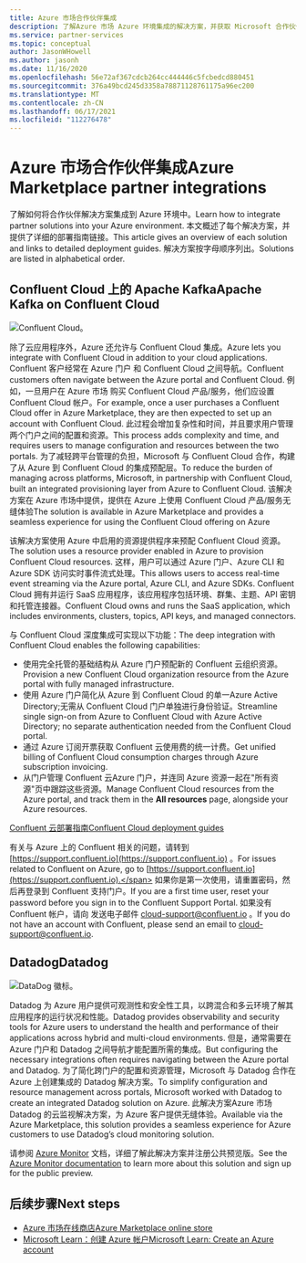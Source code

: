 ```yaml
---
title: Azure 市场合作伙伴集成
description: 了解Azure 市场 Azure 环境集成的解决方案，并获取 Microsoft 合作伙伴的部署指南链接。
ms.service: partner-services
ms.topic: conceptual
author: JasonWHowell
ms.author: jasonh
ms.date: 11/16/2020
ms.openlocfilehash: 56e72af367cdcb264cc444446c5fcbedcd880451
ms.sourcegitcommit: 376a49bcd245d3358a78871128761175a96ec200
ms.translationtype: MT
ms.contentlocale: zh-CN
ms.lasthandoff: 06/17/2021
ms.locfileid: "112276478"
---
```

# <a name="azure-marketplace-partner-integrations"></a><span data-ttu-id="b756e-103">Azure 市场合作伙伴集成</span><span class="sxs-lookup"><span data-stu-id="b756e-103">Azure Marketplace partner integrations</span></span>

<span data-ttu-id="b756e-104">了解如何将合作伙伴解决方案集成到 Azure 环境中。</span><span class="sxs-lookup"><span data-stu-id="b756e-104">Learn how to integrate partner solutions into your Azure environment.</span></span> <span data-ttu-id="b756e-105">本文概述了每个解决方案，并提供了详细的部署指南链接。</span><span class="sxs-lookup"><span data-stu-id="b756e-105">This article gives an overview of each solution and links to detailed deployment guides.</span></span> <span data-ttu-id="b756e-106">解决方案按字母顺序列出。</span><span class="sxs-lookup"><span data-stu-id="b756e-106">Solutions are listed in alphabetical order.</span></span> 

## <a name="apache-kafka-on-confluent-cloud"></a><span data-ttu-id="b756e-107">Confluent Cloud 上的 Apache Kafka</span><span class="sxs-lookup"><span data-stu-id="b756e-107">Apache Kafka on Confluent Cloud</span></span>

![Confluent Cloud。](./media/partners/confluent-cloud.png)

<span data-ttu-id="b756e-109">除了云应用程序外，Azure 还允许与 Confluent Cloud 集成。</span><span class="sxs-lookup"><span data-stu-id="b756e-109">Azure lets you integrate with Confluent Cloud in addition to your cloud applications.</span></span> <span data-ttu-id="b756e-110">Confluent 客户经常在 Azure 门户 和 Confluent Cloud 之间导航。</span><span class="sxs-lookup"><span data-stu-id="b756e-110">Confluent customers often navigate between the Azure portal and Confluent Cloud.</span></span> <span data-ttu-id="b756e-111">例如，一旦用户在 Azure 市场 购买 Confluent Cloud 产品/服务，他们应设置 Confluent Cloud 帐户。</span><span class="sxs-lookup"><span data-stu-id="b756e-111">For example, once a user purchases a Confluent Cloud offer in Azure Marketplace, they are then expected to set up an account with Confluent Cloud.</span></span> <span data-ttu-id="b756e-112">此过程会增加复杂性和时间，并且要求用户管理两个门户之间的配置和资源。</span><span class="sxs-lookup"><span data-stu-id="b756e-112">This process adds complexity and time, and requires users to manage configuration and resources between the two portals.</span></span> <span data-ttu-id="b756e-113">为了减轻跨平台管理的负担，Microsoft 与 Confluent Cloud 合作，构建了从 Azure 到 Confluent Cloud 的集成预配层。</span><span class="sxs-lookup"><span data-stu-id="b756e-113">To reduce the burden of managing across platforms, Microsoft, in partnership with Confluent Cloud, built an integrated provisioning layer from Azure to Confluent Cloud.</span></span> <span data-ttu-id="b756e-114">该解决方案在 Azure 市场中提供，提供在 Azure 上使用 Confluent Cloud 产品/服务无缝体验</span><span class="sxs-lookup"><span data-stu-id="b756e-114">The solution is available in Azure Marketplace and  provides a seamless experience for using the Confluent Cloud offering on Azure</span></span>

<span data-ttu-id="b756e-115">该解决方案使用 Azure 中启用的资源提供程序来预配 Confluent Cloud 资源。</span><span class="sxs-lookup"><span data-stu-id="b756e-115">The solution uses a resource provider enabled in Azure to provision Confluent Cloud resources.</span></span> <span data-ttu-id="b756e-116">这样，用户可以通过 Azure 门户、Azure CLI 和 Azure SDK 访问实时事件流式处理。</span><span class="sxs-lookup"><span data-stu-id="b756e-116">This allows users to access real-time event streaming via the Azure portal, Azure CLI, and Azure SDKs.</span></span> <span data-ttu-id="b756e-117">Confluent Cloud 拥有并运行 SaaS 应用程序，该应用程序包括环境、群集、主题、API 密钥和托管连接器。</span><span class="sxs-lookup"><span data-stu-id="b756e-117">Confluent Cloud owns and runs the SaaS application, which includes environments, clusters, topics, API keys, and managed connectors.</span></span>

<span data-ttu-id="b756e-118">与 Confluent Cloud 深度集成可实现以下功能：</span><span class="sxs-lookup"><span data-stu-id="b756e-118">The deep integration with Confluent Cloud enables the following capabilities:</span></span>

- <span data-ttu-id="b756e-119">使用完全托管的基础结构从 Azure 门户预配新的 Confluent 云组织资源。</span><span class="sxs-lookup"><span data-stu-id="b756e-119">Provision a new Confluent Cloud organization resource from the Azure portal with fully managed infrastructure.</span></span>
- <span data-ttu-id="b756e-120">使用 Azure 门户简化从 Azure 到 Confluent Cloud 的单一Azure Active Directory;无需从 Confluent Cloud 门户单独进行身份验证。</span><span class="sxs-lookup"><span data-stu-id="b756e-120">Streamline single sign-on from Azure to Confluent Cloud with Azure Active Directory; no separate authentication needed from the Confluent Cloud portal.</span></span>
- <span data-ttu-id="b756e-121">通过 Azure 订阅开票获取 Confluent 云使用费的统一计费。</span><span class="sxs-lookup"><span data-stu-id="b756e-121">Get unified billing of Confluent Cloud consumption charges through Azure subscription invoicing.</span></span>
- <span data-ttu-id="b756e-122">从门户管理 Confluent 云Azure 门户，并连同 Azure 资源一起在"所有资源"页中跟踪这些资源。</span><span class="sxs-lookup"><span data-stu-id="b756e-122">Manage Confluent Cloud resources from the Azure portal, and track them in the **All resources** page, alongside your Azure resources.</span></span>

[<span data-ttu-id="b756e-123">Confluent 云部署指南</span><span class="sxs-lookup"><span data-stu-id="b756e-123">Confluent Cloud deployment guides</span></span>](https://docs.confluent.io/current/cloud/marketplace/index.html)

<span data-ttu-id="b756e-124">有关与 Azure 上的 Confluent 相关的问题，请转到 [https://support.confluent.io](https://support.confluent.io) 。</span><span class="sxs-lookup"><span data-stu-id="b756e-124">For issues related to Confluent on Azure, go to [https://support.confluent.io](https://support.confluent.io).</span></span> <span data-ttu-id="b756e-125">如果你是第一次使用，请重置密码，然后再登录到 Confluent 支持门户。</span><span class="sxs-lookup"><span data-stu-id="b756e-125">If you are a first time user, reset your password before you sign in to the Confluent Support Portal.</span></span> <span data-ttu-id="b756e-126">如果没有 Confluent 帐户，请向 发送电子邮件 [cloud-support@confluent.io](mailto:cloud-support@confluent.io) 。</span><span class="sxs-lookup"><span data-stu-id="b756e-126">If you do not have an account with Confluent, please send an email to [cloud-support@confluent.io](mailto:cloud-support@confluent.io).</span></span>

## <a name="datadog"></a><span data-ttu-id="b756e-127">Datadog</span><span class="sxs-lookup"><span data-stu-id="b756e-127">Datadog</span></span>

![DataDog 徽标。](./media/partners/datadog.png)

<span data-ttu-id="b756e-129">Datadog 为 Azure 用户提供可观测性和安全性工具，以跨混合和多云环境了解其应用程序的运行状况和性能。</span><span class="sxs-lookup"><span data-stu-id="b756e-129">Datadog provides observability and security tools for Azure users to understand the health and performance of their applications across hybrid and multi-cloud environments.</span></span> <span data-ttu-id="b756e-130">但是，通常需要在 Azure 门户和 Datadog 之间导航才能配置所需的集成。</span><span class="sxs-lookup"><span data-stu-id="b756e-130">But configuring the necessary integrations often requires navigating between the Azure portal and Datadog.</span></span> <span data-ttu-id="b756e-131">为了简化跨门户的配置和资源管理，Microsoft 与 Datadog 合作在 Azure 上创建集成的 Datadog 解决方案。</span><span class="sxs-lookup"><span data-stu-id="b756e-131">To simplify configuration and resource management across portals, Microsoft worked with Datadog to create an integrated Datadog solution on Azure.</span></span> <span data-ttu-id="b756e-132">此解决方案Azure 市场 Datadog 的云监视解决方案，为 Azure 客户提供无缝体验。</span><span class="sxs-lookup"><span data-stu-id="b756e-132">Available via the Azure Marketplace, this solution provides a seamless experience for Azure customers to use Datadog’s cloud monitoring solution.</span></span>

<span data-ttu-id="b756e-133">请参阅 [Azure Monitor](/azure/azure-monitor/platform/partners#datadog) 文档，详细了解此解决方案并注册公共预览版。</span><span class="sxs-lookup"><span data-stu-id="b756e-133">See the [Azure Monitor documentation](/azure/azure-monitor/platform/partners#datadog) to learn more about this solution and sign up for the public preview.</span></span>

## <a name="next-steps"></a><span data-ttu-id="b756e-134">后续步骤</span><span class="sxs-lookup"><span data-stu-id="b756e-134">Next steps</span></span>

- [<span data-ttu-id="b756e-135">Azure 市场在线商店</span><span class="sxs-lookup"><span data-stu-id="b756e-135">Azure Marketplace online store</span></span>](https://azure.microsoft.com/marketplace/)
- [<span data-ttu-id="b756e-136">Microsoft Learn：创建 Azure 帐户</span><span class="sxs-lookup"><span data-stu-id="b756e-136">Microsoft Learn: Create an Azure account</span></span>](/learn/modules/create-an-azure-account/)
